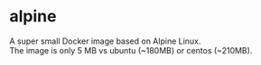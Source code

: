 # alpine
A super small Docker image based on Alpine Linux.<br/>
The image is only 5 MB vs ubuntu (~180MB) or centos (~210MB).
